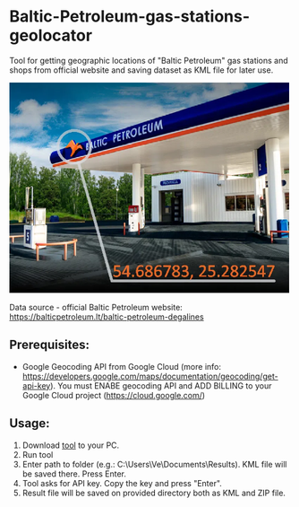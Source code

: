 # Baltic-Petroleum-gas-stations-geolocator
 Tool for getting geographic locations of "Baltic Petroleum" gas stations and shops from official website and saving dataset as KML file for later use.  
 
 <img src="/images/thumbnail.webp" width="500"/>
 
 Data source - official Baltic Petroleum website: https://balticpetroleum.lt/baltic-petroleum-degalines 
 

## Prerequisites:
* Google Geocoding API from Google Cloud (more info: https://developers.google.com/maps/documentation/geocoding/get-api-key). You must ENABE geocoding API and ADD BILLING to your Google Cloud project (https://cloud.google.com/)

## Usage:
1. Download [tool](https://github.com/VePink/Baltic-Petroleum-gas-stations-geolocator/blob/main/dist/BP_to_KML.exe?) to your PC.
1. Run tool
1. Enter path to folder (e.g.: C:\Users\Ve\Documents\Results). KML file will be saved there. Press Enter.
1. Tool asks for API key. Copy the key and press "Enter".
2. Result file will be saved on provided directory both as KML and ZIP file.
